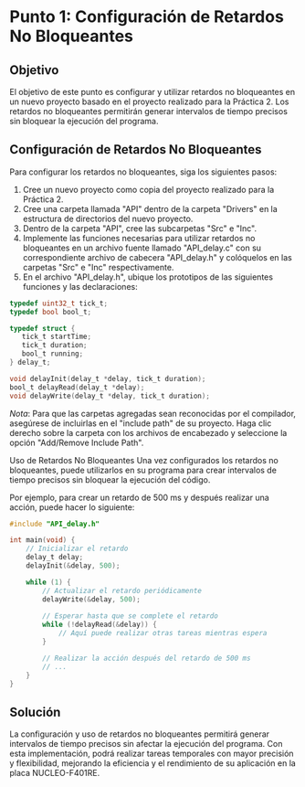 # Punto 1: Configuración de Retardos No Bloqueantes

## Objetivo
El objetivo de este punto es configurar y utilizar retardos no bloqueantes en un nuevo proyecto basado en el proyecto realizado para la Práctica 2. Los retardos no bloqueantes permitirán generar intervalos de tiempo precisos sin bloquear la ejecución del programa.

## Configuración de Retardos No Bloqueantes
Para configurar los retardos no bloqueantes, siga los siguientes pasos:

1. Cree un nuevo proyecto como copia del proyecto realizado para la Práctica 2.
2. Cree una carpeta llamada "API" dentro de la carpeta "Drivers" en la estructura de directorios del nuevo proyecto.
3. Dentro de la carpeta "API", cree las subcarpetas "Src" e "Inc".
4. Implemente las funciones necesarias para utilizar retardos no bloqueantes en un archivo fuente llamado "API_delay.c" con su correspondiente archivo de cabecera "API_delay.h" y colóquelos en las carpetas "Src" e "Inc" respectivamente.
5. En el archivo "API_delay.h", ubique los prototipos de las siguientes funciones y las declaraciones:

```c
typedef uint32_t tick_t;
typedef bool bool_t;

typedef struct {
   tick_t startTime;
   tick_t duration;
   bool_t running;
} delay_t;

void delayInit(delay_t *delay, tick_t duration);
bool_t delayRead(delay_t *delay);
void delayWrite(delay_t *delay, tick_t duration);
```
*Nota*: Para que las carpetas agregadas sean reconocidas por el compilador, asegúrese de incluirlas en el "include path" de su proyecto. Haga clic derecho sobre la carpeta con los archivos de encabezado y seleccione la opción "Add/Remove Include Path".

Uso de Retardos No Bloqueantes
Una vez configurados los retardos no bloqueantes, puede utilizarlos en su programa para crear intervalos de tiempo precisos sin bloquear la ejecución del código.

Por ejemplo, para crear un retardo de 500 ms y después realizar una acción, puede hacer lo siguiente:

```c
#include "API_delay.h"

int main(void) {
    // Inicializar el retardo
    delay_t delay;
    delayInit(&delay, 500);

    while (1) {
        // Actualizar el retardo periódicamente
        delayWrite(&delay, 500);
        
        // Esperar hasta que se complete el retardo
        while (!delayRead(&delay)) {
            // Aquí puede realizar otras tareas mientras espera
        }

        // Realizar la acción después del retardo de 500 ms
        // ...
    }
}
```
## Solución
La configuración y uso de retardos no bloqueantes permitirá generar intervalos de tiempo precisos sin afectar la ejecución del programa. Con esta implementación, podrá realizar tareas temporales con mayor precisión y flexibilidad, mejorando la eficiencia y el rendimiento de su aplicación en la placa NUCLEO-F401RE.
